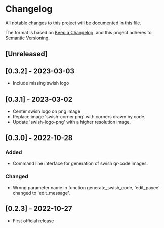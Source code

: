 # Changelog

All notable changes to this project will be documented in this file.

The format is based on [Keep a Changelog](https://keepachangelog.com/en/1.0.0/),
and this project adheres to [Semantic Versioning](https://semver.org/spec/v2.0.0.html).

## [Unreleased]

## [0.3.2] - 2023-03-03

- Include missing swish logo

## [0.3.1] - 2023-03-02

- Center swish logo on png image
- Replace image 'swish-corner.png' with corners drawn by code.
- Update 'swish-logo-png' with a higher resolution image.

## [0.3.0] - 2022-10-28

### Added

- Command line interface for generation of swish qr-code images.

### Changed

- Wrong parameter name in function generate_swish_code, 'edit_payee' changed to 'edit_message'.

## [0.2.3] - 2022-10-27

- First official release
